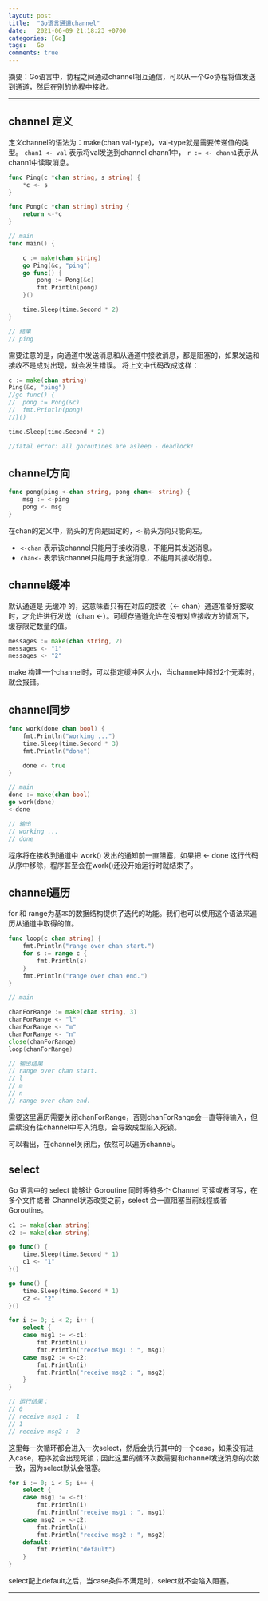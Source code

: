 ```yaml
---
layout: post
title:  "Go语言通道channel"
date:   2021-06-09 21:18:23 +0700
categories: [Go]
tags:   Go
comments: true
---
```


摘要：Go语言中，协程之间通过channel相互通信，可以从一个Go协程将值发送到通道，然后在别的协程中接收。

------

## channel 定义

定义channel的语法为：make(chan val-type)，val-type就是需要传递值的类型。 `chan1 <- val` 表示将val发送到channel chann1中， `r := <- chann1`表示从chann1中读取消息。

``` go
func Ping(c *chan string, s string) {
	*c <- s
}

func Pong(c *chan string) string {
	return <-*c
}

// main
func main() {

	c := make(chan string)
	go Ping(&c, "ping")
	go func() {
		pong := Pong(&c)
		fmt.Println(pong)
	}()

	time.Sleep(time.Second * 2)
}

// 结果
// ping
```

需要注意的是，向通道中发送消息和从通道中接收消息，都是阻塞的，如果发送和接收不是成对出现，就会发生错误。
将上文中代码改成这样：

``` go
c := make(chan string)
Ping(&c, "ping")
//go func() {
//	pong := Pong(&c)
//	fmt.Println(pong)
//}()

time.Sleep(time.Second * 2)

//fatal error: all goroutines are asleep - deadlock!
```

## channel方向

``` go
func pong(ping <-chan string, pong chan<- string) {
	msg := <-ping
	pong <- msg
}
```

在chan的定义中，箭头的方向是固定的，` <- `箭头方向只能向左。
* ` <-chan ` 表示该channel只能用于接收消息，不能用其发送消息。
* ` chan<- ` 表示该channel只能用于发送消息，不能用其接收消息。

## channel缓冲

默认通道是 无缓冲 的，这意味着只有在对应的接收（<- chan）通道准备好接收时，才允许进行发送（chan <-）。可缓存通道允许在没有对应接收方的情况下，缓存限定数量的值。

``` go
messages := make(chan string, 2)
messages <- "1"
messages <- "2"
```
make 构建一个channel时，可以指定缓冲区大小，当channel中超过2个元素时，就会报错。


## channel同步

``` go
func work(done chan bool) {
	fmt.Println("working ...")
	time.Sleep(time.Second * 3)
	fmt.Println("done")

	done <- true
}

// main
done := make(chan bool)
go work(done)
<-done

// 输出
// working ...
// done
```
程序将在接收到通道中 work() 发出的通知前一直阻塞，如果把 <- done 这行代码从序中移除，程序甚至会在work()还没开始运行时就结束了。

## channel遍历

for 和 range为基本的数据结构提供了迭代的功能。我们也可以使用这个语法来遍历从通道中取得的值。

``` go
func loop(c chan string) {
	fmt.Println("range over chan start.")
	for s := range c {
		fmt.Println(s)
	}
	fmt.Println("range over chan end.")
}

// main

chanForRange := make(chan string, 3)
chanForRange <- "l"
chanForRange <- "m"
chanForRange <- "n"
close(chanForRange)
loop(chanForRange)

// 输出结果
// range over chan start.
// l
// m
// n
// range over chan end.

```

需要这里遍历需要关闭chanForRange，否则chanForRange会一直等待输入，但后续没有往channel中写入消息，会导致成型陷入死锁。

可以看出，在channel关闭后，依然可以遍历channel。

## select 

Go 语言中的 select 能够让 Goroutine 同时等待多个 Channel 可读或者可写，在多个文件或者 Channel状态改变之前，select 会一直阻塞当前线程或者 Goroutine。

```go
c1 := make(chan string)
c2 := make(chan string)

go func() {
	time.Sleep(time.Second * 1)
	c1 <- "1"
}()

go func() {
	time.Sleep(time.Second * 1)
	c2 <- "2"
}()

for i := 0; i < 2; i++ {
	select {
	case msg1 := <-c1:
		fmt.Println(i)
		fmt.Println("receive msg1 : ", msg1)
	case msg2 := <-c2:
    	fmt.Println(i)
		fmt.Println("receive msg2 : ", msg2)
	}
}

// 运行结果：
// 0
// receive msg1 :  1
// 1
// receive msg2 :  2

```

这里每一次循环都会进入一次select，然后会执行其中的一个case，如果没有进入case，程序就会出现死锁；因此这里的循环次数需要和channel发送消息的次数一致，因为select默认会阻塞。

``` go
for i := 0; i < 5; i++ {
	select {
	case msg1 := <-c1:
		fmt.Println(i)
		fmt.Println("receive msg1 : ", msg1)
	case msg2 := <-c2:
		fmt.Println(i)
		fmt.Println("receive msg2 : ", msg2)
	default:
		fmt.Println("default")
	}
}
```

select配上default之后，当case条件不满足时，select就不会陷入阻塞。

------